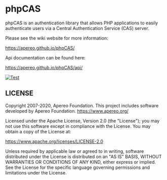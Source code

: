 phpCAS
=======

phpCAS is an authentication library that allows PHP applications to easily authenticate
users via a Central Authentication Service (CAS) server.

Please see the wiki website for more information:

https://apereo.github.io/phpCAS/

Api documentation can be found here:

https://apereo.github.io/phpCAS/api/


[![Test](https://github.com/apereo/phpCAS/actions/workflows/test.yml/badge.svg)](https://github.com/apereo/phpCAS/actions/workflows/test.yml)

LICENSE
-------

Copyright 2007-2020, Apereo Foundation.
This project includes software developed by Apereo Foundation.
https://www.apereo.org/

Licensed under the Apache License, Version 2.0 (the "License");
you may not use this software except in compliance with the License.
You may obtain a copy of the License at:

https://www.apache.org/licenses/LICENSE-2.0

Unless required by applicable law or agreed to in writing, software
distributed under the License is distributed on an "AS IS" BASIS,
WITHOUT WARRANTIES OR CONDITIONS OF ANY KIND, either express or implied.
See the License for the specific language governing permissions and
limitations under the License.
